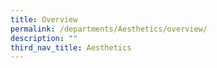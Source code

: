 ```yaml
---
title: Overview
permalink: /departments/Aesthetics/overview/
description: ""
third_nav_title: Aesthetics
---
```

